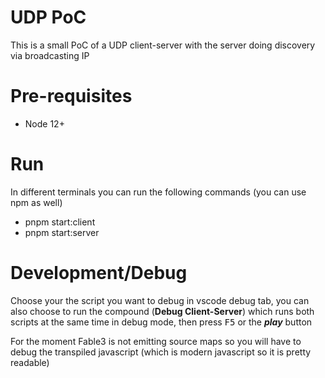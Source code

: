 # UDP PoC

This is a small PoC of a UDP client-server with the server doing discovery via broadcasting IP

# Pre-requisites
- Node 12+ 

# Run
In different terminals you can run the following commands (you can use npm as well)
- pnpm start:client
- pnpm start:server


# Development/Debug
Choose your the script you want to debug in vscode debug tab, you can also choose to run the compound (**Debug Client-Server**) which runs both scripts at the same time in debug mode, then press <kbd>F5</kbd> or the ***play*** button

For the moment Fable3 is not emitting source maps so you will have to debug the transpiled javascript (which is modern javascript so it is pretty readable)
